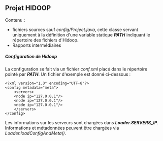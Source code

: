 Projet **HIDOOP**
-------------------------------
Contenu : 
- fichiers sources sauf *config/Project.java*, cette classe servant uniquement à la définition d'une variable statique ***PATH*** indiquant le répertoire des fichiers d'Hidoop.
- Rapports intermédiaires

##### Configuration de Hidoop
La configuration se fait via un fichier *conf.xml* placé dans le répertoire pointé par ***PATH***.
Un fichier d'exemple est donné ci-dessous :

    <?xml version="1.0" encoding="UTF-8"?>
    <config metadata="meta">
        <servers>
        <node ip="127.0.0.1"/>
        <node ip="127.0.0.1"/>
        <node ip="127.0.0.1"/>
        </servers>
    </config>

Les informations sur les serveurs sont chargées dans ***Loader.SERVERS_IP***. 
Informations et métadonnées peuvent être chargées via *Loader.loadConfigAndMeta()*.
